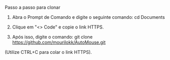 Passo a passo para clonar

1. Abra o Prompt de Comando e digite o seguinte comando:
cd Documents

2. Clique em "<> Code" e copie o link HTTPS.

3. Após isso, digite o comando:
git clone https://github.com/mourilokk/AutoMouse.git

(Utilize CTRL+C para colar o link HTTPS).




